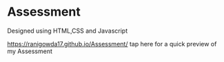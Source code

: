 # Assessment
Designed using HTML,CSS and Javascript

 https://ranigowda17.github.io/Assessment/ tap here for a quick preview of my Assessment
